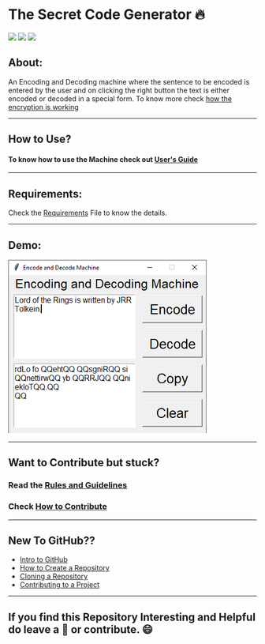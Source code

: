 # The Secret Code Generator 🔥
![](https://img.shields.io/twitter/follow/IamAbir82?color=Black&label=Abir%20Bhattacharya&logo=Twitter&logoColor=Blue&style=flat-square)
![](https://img.shields.io/github/forks/abirbhattacharya82/Secret-Code?color=green&label=Forks&logo=github&logoColor=white&style=plastic)
![](https://img.shields.io/github/stars/abirbhattacharya82/Secret-Code?color=green&label=Stars&logo=github&logoColor=white&style=plastic)
## About:
An Encoding and Decoding machine where the sentence to be encoded is entered by the user and on clicking the right button the text is either encoded or decoded in a special form.
To know more check [how the encryption is working](working.md)

------------------------------------------
## How to Use?
#### To know how to use the Machine check out [User's Guide](Manual.md)

---------------------------------------------------

## Requirements:
Check the [Requirements](Requirements.md) File to know the details.

------------------------------------------
## Demo:
![](Demo.png)

------------------------------------------
## Want to Contribute but stuck?
### Read the [Rules and Guidelines](Rules.md)
### Check [How to Contribute](how_to_contribute.md)
-------------------------------------------
## New To GitHub??
* [Intro to GitHub](https://youtu.be/wTTek8P2VB4)
* [How to Create a Repository](https://youtu.be/o6T5F7-SOAo)
* [Cloning a Repository](https://youtu.be/oYselL5G280)
* [Contributing to a Project](https://youtu.be/4vq07q7g2xE)
--------------------------------------------
## If you find this Repository Interesting and Helpful do leave a 🌟 or contribute. 😄
